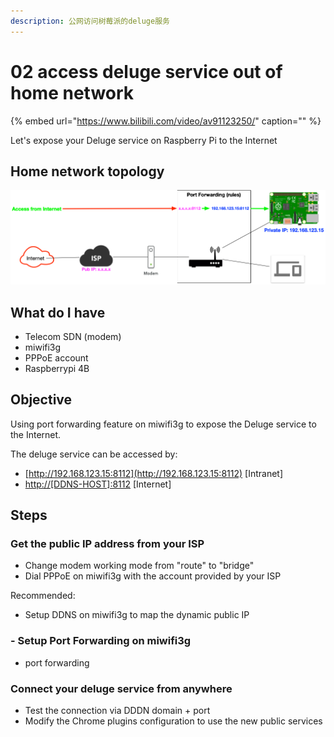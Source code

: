 ```yaml
---
description: 公网访问树莓派的deluge服务
---
```


# 02 access deluge service out of home network

{% embed url="https://www.bilibili.com/video/av91123250/" caption="" %}

Let's expose your Deluge service on Raspberry Pi to the Internet

## Home network topology

![port-forward](../.gitbook/assets/home-network.png)

## What do I have

* Telecom SDN \(modem\)
* miwifi3g
* PPPoE account
* Raspberrypi 4B

## Objective

Using port forwarding feature on miwifi3g to expose the Deluge service to the Internet.

The deluge service can be accessed by:

* [http://192.168.123.15:8112](http://192.168.123.15:8112) \[Intranet\]
* [http://\[DDNS-HOST\]:8112](http://[DDNS-HOST]:8112) \[Internet\]

## Steps

### Get the public IP address from your ISP

* Change modem working mode from "route" to "bridge"
* Dial PPPoE on miwifi3g with the account provided by your ISP

Recommended:

* Setup DDNS on miwifi3g to map the dynamic public IP

### - Setup Port Forwarding on miwifi3g

* port forwarding

### Connect your deluge service from anywhere

* Test the connection via DDDN domain + port
* Modify the Chrome plugins configuration to use the new public services

